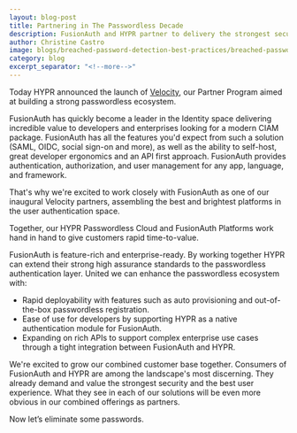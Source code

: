 ```yaml
---
layout: blog-post
title: Partnering in The Passwordless Decade
description: FusionAuth and HYPR partner to delivery the strongest security and best user experienced.
author: Christine Castro
image: blogs/breached-password-detection-best-practices/breached-password-detection-best-practices.png
category: blog
excerpt_separator: "<!--more-->"
---
```


Today HYPR announced the launch of [Velocity](https://get.hypr.com/velocity), our Partner Program aimed at building a strong passwordless ecosystem.

<!--more-->

FusionAuth has quickly become a leader in the Identity space delivering incredible value to developers and enterprises looking for a modern CIAM package. FusionAuth has all the features you'd expect from such a solution (SAML, OIDC, social sign-on and more), as well as the ability to self-host, great developer ergonomics and an API first approach. FusionAuth provides authentication, authorization, and user management for any app, language, and framework.

That's why we're excited to work closely with FusionAuth as one of our inaugural Velocity partners, assembling the best and brightest platforms in the user authentication space.

Together, our HYPR Passwordless Cloud and FusionAuth Platforms work hand in hand to give customers rapid time-to-value.

FusionAuth is feature-rich and enterprise-ready. By working together HYPR can extend their strong high assurance standards to the passwordless authentication layer. United we can enhance the passwordless ecosystem with:

* Rapid deployability with features such as auto provisioning and out-of-the-box passwordless registration.
* Ease of use for developers by supporting HYPR as a native authentication module for FusionAuth.
* Expanding on rich APIs to support complex enterprise use cases through a tight integration between FusionAuth and HYPR.

We're excited to grow our combined customer base together. Consumers of FusionAuth and HYPR are among the landscape's most discerning. They already demand and value the strongest security and the best user experience. What they see in each of our solutions will be even more obvious in our combined offerings as partners.

Now let’s eliminate some passwords.
